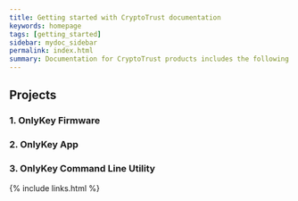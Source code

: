 ```yaml
---
title: Getting started with CryptoTrust documentation
keywords: homepage
tags: [getting_started]
sidebar: mydoc_sidebar
permalink: index.html
summary: Documentation for CryptoTrust products includes the following:
---
```


## Projects

### 1. OnlyKey Firmware

### 2. OnlyKey App

### 3. OnlyKey Command Line Utility

{% include links.html %}
